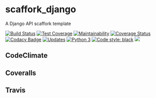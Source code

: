 # scaffork_django

A Django API scaffork template

[![Build Status](https://travis-ci.com/scaffork/scaffork_django.svg?branch=master)](https://travis-ci.com/scaffork/scaffork_django) [![Test Coverage](https://api.codeclimate.com/v1/badges/7bcb7590d6962bee18eb/test_coverage)](https://codeclimate.com/github/scaffork/scaffork_django/test_coverage) [![Maintainability](https://api.codeclimate.com/v1/badges/7bcb7590d6962bee18eb/maintainability)](https://codeclimate.com/github/scaffork/scaffork_django/maintainability) [![Coverage Status](https://coveralls.io/repos/github/scaffork/scaffork_django/badge.svg?branch=master)](https://coveralls.io/github/scaffork/scaffork_django?branch=master) [![Codacy Badge](https://api.codacy.com/project/badge/Grade/d838bac4b7204bd29994788e6c71d3ea)](https://www.codacy.com/app/ricardochaves/scaffork_django?utm_source=github.com&amp;utm_medium=referral&amp;utm_content=scaffork/scaffork_django&amp;utm_campaign=Badge_Grade) [![Updates](https://pyup.io/repos/github/scaffork/scaffork_django/shield.svg)](https://pyup.io/repos/github/scaffork/scaffork_django/) [![Python 3](https://pyup.io/repos/github/scaffork/scaffork_django/python-3-shield.svg)](https://pyup.io/repos/github/scaffork/scaffork_django/) [![Code style: black](https://img.shields.io/badge/code%20style-black-000000.svg)](https://github.com/ambv/black) ![](https://img.shields.io/github/license/scaffork/scaffork_django.svg?style=flat)



## CodeClimate

## Coveralls

## Travis
